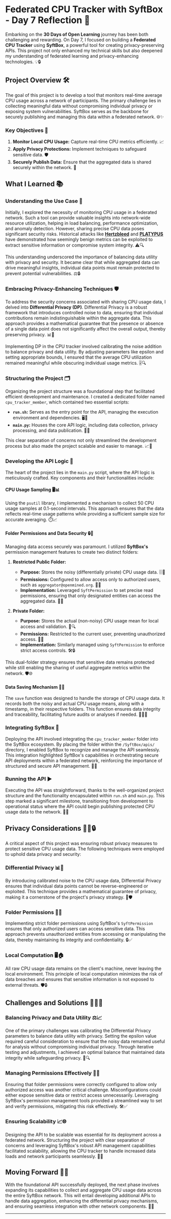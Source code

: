 # Federated CPU Tracker with SyftBox - Day 7 Reflection 🚀

Embarking on the **30 Days of Open Learning** journey has been both challenging and rewarding. On Day 7, I focused on building a **Federated CPU Tracker** using **SyftBox**, a powerful tool for creating privacy-preserving APIs. This project not only enhanced my technical skills but also deepened my understanding of federated learning and privacy-enhancing technologies. 💡🔒

## Project Overview 🛠️

The goal of this project is to develop a tool that monitors real-time average CPU usage across a network of participants. The primary challenge lies in collecting meaningful data without compromising individual privacy or exposing system vulnerabilities. SyftBox serves as the backbone for securely publishing and managing this data within a federated network. 🌐✨

### Key Objectives 🎯

1. **Monitor Local CPU Usage:** Capture real-time CPU metrics efficiently. 📈
2. **Apply Privacy Protections:** Implement techniques to safeguard sensitive data. 🛡️
3. **Securely Publish Data:** Ensure that the aggregated data is shared securely within the network. 🔐

## What I Learned 📚

### Understanding the Use Case 🤔

Initially, I explored the necessity of monitoring CPU usage in a federated network. Such a tool can provide valuable insights into network-wide resource utilization, helping in load balancing, performance optimization, and anomaly detection. However, sharing precise CPU data poses significant security risks. Historical attacks like [**Hertzbleed**](https://www.hertzbleed.com/) and [**PLATYPUS**](https://www.securityweek.com/platypus-hackers-can-obtain-crypto-keys-monitoring-cpu-power-consumption/) have demonstrated how seemingly benign metrics can be exploited to extract sensitive information or compromise system integrity. ⚠️🔍

This understanding underscored the importance of balancing data utility with privacy and security. It became clear that while aggregated data can drive meaningful insights, individual data points must remain protected to prevent potential vulnerabilities. ⚖️🔒

### Embracing Privacy-Enhancing Techniques 🛡️

To address the security concerns associated with sharing CPU usage data, I delved into **Differential Privacy (DP)**. Differential Privacy is a robust framework that introduces controlled noise to data, ensuring that individual contributions remain indistinguishable within the aggregate data. This approach provides a mathematical guarantee that the presence or absence of a single data point does not significantly affect the overall output, thereby preserving privacy. 📊🔐

Implementing DP in the CPU tracker involved calibrating the noise addition to balance privacy and data utility. By adjusting parameters like epsilon and setting appropriate bounds, I ensured that the average CPU utilization remained meaningful while obscuring individual usage metrics. 🎚️🔍

### Structuring the Project 🗂️

Organizing the project structure was a foundational step that facilitated efficient development and maintenance. I created a dedicated folder named `cpu_tracker_member`, which contained two essential scripts:

- **`run.sh`:** Serves as the entry point for the API, managing the execution environment and dependencies. 🖥️🔧
- **`main.py`:** Houses the core API logic, including data collection, privacy processing, and data publication. 🐍📂

This clear separation of concerns not only streamlined the development process but also made the project scalable and easier to manage. 📈🔄

### Developing the API Logic 🧩

The heart of the project lies in the `main.py` script, where the API logic is meticulously crafted. Key components and their functionalities include:

#### CPU Usage Sampling 🖥️📊

Using the `psutil` library, I implemented a mechanism to collect 50 CPU usage samples at 0.1-second intervals. This approach ensures that the data reflects real-time usage patterns while providing a sufficient sample size for accurate averaging. ⏱️📈

#### Folder Permissions and Data Security 🔒📁

Managing data access securely was paramount. I utilized **SyftBox's** permission management features to create two distinct folders:

1. **Restricted Public Folder:**
   - **Purpose:** Stores the noisy (differentially private) CPU usage data. 🗄️🔐
   - **Permissions:** Configured to allow access only to authorized users, such as `aggregator@openmined.org`. 👥✅
   - **Implementation:** Leveraged `SyftPermission` to set precise read permissions, ensuring that only designated entities can access the aggregated data. 🔑📜

2. **Private Folder:**
   - **Purpose:** Stores the actual (non-noisy) CPU usage mean for local access and validation. 📂🔍
   - **Permissions:** Restricted to the current user, preventing unauthorized access. 🚫👤
   - **Implementation:** Similarly managed using `SyftPermission` to enforce strict access controls. 🛠️🔒

This dual-folder strategy ensures that sensitive data remains protected while still enabling the sharing of useful aggregate metrics within the network. 🛡️🌐

#### Data Saving Mechanism 💾📝

The `save` function was designed to handle the storage of CPU usage data. It records both the noisy and actual CPU usage means, along with a timestamp, in their respective folders. This function ensures data integrity and traceability, facilitating future audits or analyses if needed. 🕵️‍♂️📆

### Integrating SyftBox 🔗

Deploying the API involved integrating the `cpu_tracker_member` folder into the SyftBox ecosystem. By placing the folder within the `/SyftBox/apis/` directory, I enabled SyftBox to recognize and manage the API seamlessly. This integration highlighted SyftBox's capabilities in orchestrating secure API deployments within a federated network, reinforcing the importance of structured and secure API management. 🌟🔧

### Running the API ▶️

Executing the API was straightforward, thanks to the well-organized project structure and the functionality encapsulated within `run.sh` and `main.py`. This step marked a significant milestone, transitioning from development to operational status where the API could begin publishing protected CPU usage data to the network. 🎉🚀

## Privacy Considerations 🕵️‍♀️🔒

A critical aspect of this project was ensuring robust privacy measures to protect sensitive CPU usage data. The following techniques were employed to uphold data privacy and security:

### Differential Privacy 📊🔐

By introducing calibrated noise to the CPU usage data, Differential Privacy ensures that individual data points cannot be reverse-engineered or exploited. This technique provides a mathematical guarantee of privacy, making it a cornerstone of the project's privacy strategy. 📐🛡️

### Folder Permissions 📁🔑

Implementing strict folder permissions using SyftBox's `SyftPermission` ensures that only authorized users can access sensitive data. This approach prevents unauthorized entities from accessing or manipulating the data, thereby maintaining its integrity and confidentiality. 🔒✅

### Local Computation 🖥️🏠

All raw CPU usage data remains on the client's machine, never leaving the local environment. This principle of local computation minimizes the risk of data breaches and ensures that sensitive information is not exposed to external threats. 🛡️🔒

## Challenges and Solutions 🧗‍♂️💡

### Balancing Privacy and Data Utility ⚖️📈

One of the primary challenges was calibrating the Differential Privacy parameters to balance data utility with privacy. Setting the epsilon value required careful consideration to ensure that the noisy data remained useful for analysis without compromising individual privacy. Through iterative testing and adjustments, I achieved an optimal balance that maintained data integrity while safeguarding privacy. 🔄🔍

### Managing Permissions Effectively 🔑🔧

Ensuring that folder permissions were correctly configured to allow only authorized access was another critical challenge. Misconfigurations could either expose sensitive data or restrict access unnecessarily. Leveraging SyftBox's permission management tools provided a streamlined way to set and verify permissions, mitigating this risk effectively. 🛠️✅

### Ensuring Scalability 📈🌐

Designing the API to be scalable was essential for its deployment across a federated network. Structuring the project with clear separation of concerns and leveraging SyftBox's robust API management capabilities facilitated scalability, allowing the CPU tracker to handle increased data loads and network participants seamlessly. 🚀🔧

## Moving Forward 🚀🔮

With the foundational API successfully deployed, the next phase involves expanding its capabilities to collect and aggregate CPU usage data across the entire SyftBox network. This will entail developing additional APIs to handle data aggregation, enhancing the differential privacy mechanisms, and ensuring seamless integration with other network components. 🌟🔗

---

